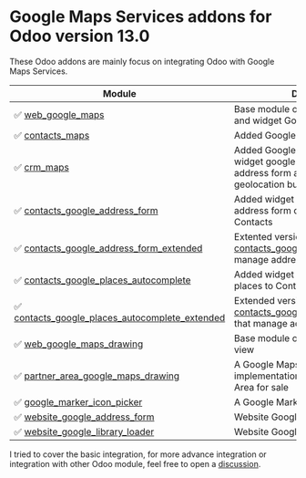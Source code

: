 # Google Maps Services addons for Odoo version 13.0

These Odoo addons are mainly focus on integrating Odoo with Google Maps Services.

| Module | Description |
|--------|-------------|
|:white_check_mark: [web_google_maps](web_google_maps/) | Base module of Google Maps view and widget Google autocomplete |
|:white_check_mark: [contacts_maps](contacts_maps/) | Added Google Maps view on Contacts |
:white_check_mark: [crm_maps](crm_maps/) | Added Google Maps view on CRM, widget google autocomplete both address form and places, and geolocation button |
:white_check_mark: [contacts_google_address_form](contacts_google_address_form/) | Added widget Google autocomplete address form on address fields on Contacts |
:white_check_mark: [contacts_google_address_form_extended](contacts_google_address_form_extended/) | Extented version of [contacts_google_address_form](contacts_google_address_form/) that manage address number |
:white_check_mark: [contacts_google_places_autocomplete](contacts_google_places_autocomplete/) | Added widget Google autocomplete places to Contact's name |
:white_check_mark: [contacts_google_places_autocomplete_extended](contacts_google_places_autocomplete_extended/) | Extended version of [contacts_google_places_autocomplete](contacts_google_places_autocomplete/) that manage address number |
|:white_check_mark: [web_google_maps_drawing](web_google_maps_drawing/) | Base module of Google Maps Drawing view |
|:white_check_mark: [partner_area_google_maps_drawing](partner_area_google_maps_drawing/) | A Google Maps Drawing implementation for define the Partner Area for sale |
|:white_check_mark: [google_marker_icon_picker](google_marker_icon_picker/) | A Google Marker Icon Picker |
|:white_check_mark: [website_google_address_form](website_google_address_form/) | Website Google Address Form |
|:white_check_mark: [website_google_library_loader](website_google_library_loader/) | Website Google Library Loader |


I tried to cover the basic integration, for more advance integration or integration with other Odoo module, feel free to open a [discussion](https://github.com/gityopie/odoo-addons/discussions).

